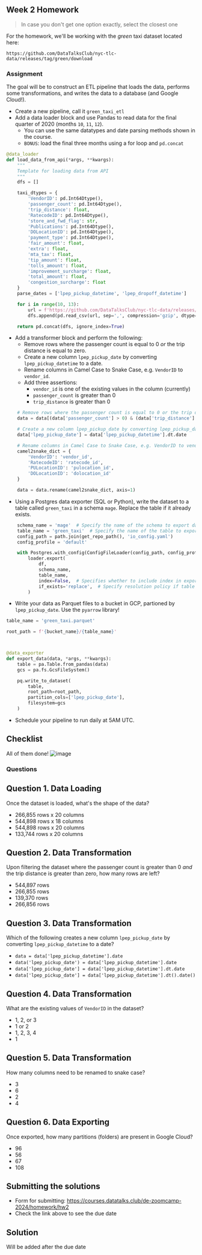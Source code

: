 ## Week 2 Homework

> In case you don't get one option exactly, select the closest one 

For the homework, we'll be working with the _green_ taxi dataset located here:

`https://github.com/DataTalksClub/nyc-tlc-data/releases/tag/green/download`

### Assignment

The goal will be to construct an ETL pipeline that loads the data, performs some transformations, and writes the data to a database (and Google Cloud!).

- Create a new pipeline, call it `green_taxi_etl`
- Add a data loader block and use Pandas to read data for the final quarter of 2020 (months `10`, `11`, `12`).
  - You can use the same datatypes and date parsing methods shown in the course.
  - `BONUS`: load the final three months using a for loop and `pd.concat`
 
```python
@data_loader
def load_data_from_api(*args, **kwargs):
    """
    Template for loading data from API
    """
    dfs = []

    taxi_dtypes = {
        'VendorID': pd.Int64Dtype(),
        'passenger_count': pd.Int64Dtype(),
        'trip_distance': float,
        'RatecodeID': pd.Int64Dtype(),
        'store_and_fwd_flag': str,
        'Publications': pd.Int64Dtype(),
        'DOLocationID': pd.Int64Dtype(),
        'payment_type': pd.Int64Dtype(),
        'fair_amount': float,
        'extra': float,
        'mta_tax': float,
        'tip_amount': float,
        'tolls_amount': float,
        'improvement_surcharge': float,
        'total_amount': float,
        'congestion_surcharge': float
    }
    parse_dates = ['lpep_pickup_datetime', 'lpep_dropoff_datetime']

    for i in range(10, 13):
        url = f'https://github.com/DataTalksClub/nyc-tlc-data/releases/download/green/green_tripdata_2020-{i}.csv.gz'
        dfs.append(pd.read_csv(url, sep=',', compression='gzip', dtype=taxi_dtypes, parse_dates=parse_dates))

    return pd.concat(dfs, ignore_index=True)
```
- Add a transformer block and perform the following:
  - Remove rows where the passenger count is equal to 0 _or_ the trip distance is equal to zero.
  - Create a new column `lpep_pickup_date` by converting `lpep_pickup_datetime` to a date.
  - Rename columns in Camel Case to Snake Case, e.g. `VendorID` to `vendor_id`.
  - Add three assertions:
    - `vendor_id` is one of the existing values in the column (currently)
    - `passenger_count` is greater than 0
    - `trip_distance` is greater than 0
   
```python
    # Remove rows where the passenger count is equal to 0 or the trip distance is equal to zero.
    data = data[(data['passenger_count'] > 0) & (data['trip_distance'] > 0)]

    # Create a new column lpep_pickup_date by converting lpep_pickup_datetime to a date.
    data['lpep_pickup_date'] = data['lpep_pickup_datetime'].dt.date

    # Rename columns in Camel Case to Snake Case, e.g. VendorID to vendor_id.
    camel2snake_dict = {
        'VendorID': 'vendor_id',
        'RatecodeID': 'ratecode_id',
        'PULocationID': 'pulocation_id',
        'DOLocationID': 'dolocation_id'
    }

    data = data.rename(camel2snake_dict, axis=1)
```
- Using a Postgres data exporter (SQL or Python), write the dataset to a table called `green_taxi` in a schema `mage`. Replace the table if it already exists.

```python
    schema_name = 'mage'  # Specify the name of the schema to export data to
    table_name = 'green_taxi'  # Specify the name of the table to export data to
    config_path = path.join(get_repo_path(), 'io_config.yaml')
    config_profile = 'default'

    with Postgres.with_config(ConfigFileLoader(config_path, config_profile)) as loader:
        loader.export(
            df,
            schema_name,
            table_name,
            index=False,  # Specifies whether to include index in exported table
            if_exists='replace',  # Specify resolution policy if table name already exists
        )
```
- Write your data as Parquet files to a bucket in GCP, partioned by `lpep_pickup_date`. Use the `pyarrow` library!

```python
table_name = 'green_taxi.parquet'

root_path = f'{bucket_name}/{table_name}'



@data_exporter
def export_data(data, *args, **kwargs):
    table = pa.Table.from_pandas(data)
    gcs = pa.fs.GcsFileSystem()

    pq.write_to_dataset(
        table,
        root_path=root_path,
        partition_cols=['lpep_pickup_date'],
        filesystem=gcs
    )
```
- Schedule your pipeline to run daily at 5AM UTC.

## Checklist

All of them done!
![image](https://github.com/yelzha/data-engineering-zoomcamp/assets/54392243/5b3ce6ca-6155-48b8-bc33-678ef36bf5a4)


### Questions

## Question 1. Data Loading

Once the dataset is loaded, what's the shape of the data?

* 266,855 rows x 20 columns
* 544,898 rows x 18 columns
* 544,898 rows x 20 columns
* 133,744 rows x 20 columns

## Question 2. Data Transformation

Upon filtering the dataset where the passenger count is greater than 0 _and_ the trip distance is greater than zero, how many rows are left?

* 544,897 rows
* 266,855 rows
* 139,370 rows
* 266,856 rows

## Question 3. Data Transformation

Which of the following creates a new column `lpep_pickup_date` by converting `lpep_pickup_datetime` to a date?

* `data = data['lpep_pickup_datetime'].date`
* `data('lpep_pickup_date') = data['lpep_pickup_datetime'].date`
* `data['lpep_pickup_date'] = data['lpep_pickup_datetime'].dt.date`
* `data['lpep_pickup_date'] = data['lpep_pickup_datetime'].dt().date()`

## Question 4. Data Transformation

What are the existing values of `VendorID` in the dataset?

* 1, 2, or 3
* 1 or 2
* 1, 2, 3, 4
* 1

## Question 5. Data Transformation

How many columns need to be renamed to snake case?

* 3
* 6
* 2
* 4

## Question 6. Data Exporting

Once exported, how many partitions (folders) are present in Google Cloud?

* 96
* 56
* 67
* 108

## Submitting the solutions

* Form for submitting: https://courses.datatalks.club/de-zoomcamp-2024/homework/hw2
* Check the link above to see the due date
  
## Solution

Will be added after the due date
